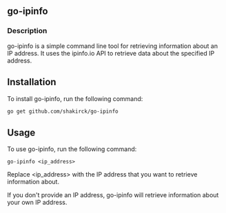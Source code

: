 ## go-ipinfo
### Description
go-ipinfo is a simple command line tool for retrieving information about an IP address. It uses the ipinfo.io API to retrieve data about the specified IP address.

## Installation
To install go-ipinfo, run the following command:

 
``` bash
go get github.com/shakirck/go-ipinfo
```
## Usage
To use go-ipinfo, run the following command:


```
go-ipinfo <ip_address>
```
Replace <ip_address> with the IP address that you want to retrieve information about.

If you don't provide an IP address, go-ipinfo will retrieve information about your own IP address.

 
